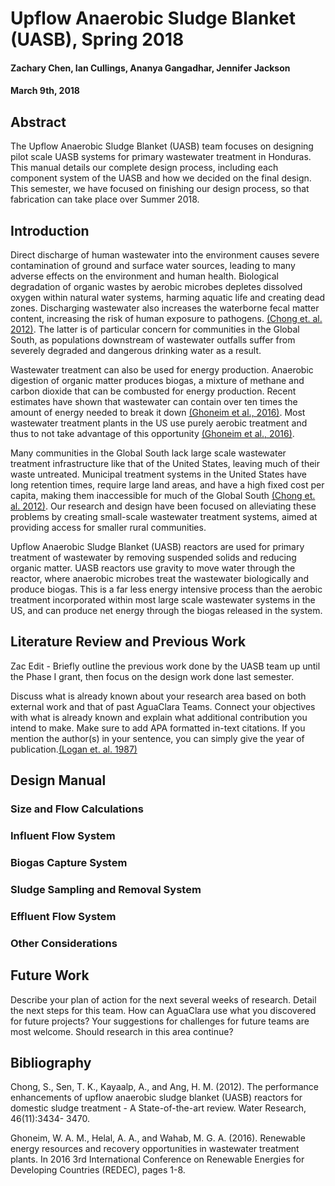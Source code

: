 # Upflow Anaerobic Sludge Blanket (UASB), Spring 2018
#### Zachary Chen, Ian Cullings, Ananya Gangadhar, Jennifer Jackson
#### March 9th, 2018

## Abstract
The Upflow Anaerobic Sludge Blanket (UASB) team focuses on designing pilot scale UASB systems for primary wastewater treatment in Honduras.  This manual details our complete design process, including each component system of the UASB and how we decided on the final design.  This semester, we have focused on finishing our design process, so that fabrication can take place over Summer 2018.

## Introduction

Direct discharge of human wastewater into the environment causes severe contamination of ground and surface water sources, leading to many adverse effects on the environment and human health.  Biological degradation of organic wastes by aerobic microbes depletes dissolved oxygen within natural water systems, harming aquatic life and creating dead zones.  Discharging wastewater also increases the waterborne fecal matter content, increasing the risk of human exposure to pathogens. [(Chong et. al. 2012)](https://www.sciencedirect.com/science/article/pii/S0043135412002400).  The latter is of particular concern for communities in the Global South, as populations downstream of wastewater outfalls suffer from severely degraded and dangerous drinking water as a result.  

Wastewater treatment can also be used for energy production.  Anaerobic digestion of organic matter produces biogas, a mixture of methane and carbon dioxide that can be combusted for energy production.  Recent estimates have shown that wastewater can contain over ten times the amount of energy needed to break it down [(Ghoneim et al., 2016)](http://ieeexplore.ieee.org/abstract/document/7577509/?reload=true).  Most wastewater treatment plants in the US use purely aerobic treatment and thus to not take advantage of this opportunity [(Ghoneim et al., 2016)](http://ieeexplore.ieee.org/abstract/document/7577509/?reload=true).  

Many communities in the Global South lack large scale wastewater treatment infrastructure like that of the United States, leaving much of their waste untreated.  Municipal treatment systems in the United States have long retention times, require large land areas, and have a high fixed cost per capita, making them inaccessible for much of the Global South [(Chong et. al. 2012)](https://www.sciencedirect.com/science/article/pii/S0043135412002400).  Our research and design have been focused on alleviating these problems by creating small-scale wastewater treatment systems, aimed at providing access for smaller rural communities.

Upflow Anaerobic Sludge Blanket (UASB) reactors are used for primary treatment of wastewater by removing suspended solids and reducing organic matter.  UASB reactors use gravity to move water through the reactor, where anaerobic microbes treat the wastewater biologically and produce biogas.  This is a far less energy intensive process than the aerobic treatment incorporated within most large scale wastewater systems in the US, and can produce net energy through the biogas released in the system.

## Literature Review and Previous Work
Zac Edit - Briefly outline the previous work done by the UASB team up until the Phase I grant, then focus on the design work done last semester.

Discuss what is already known about your research area based on both external work and that of past AguaClara Teams. Connect your objectives with what is already known and explain what additional contribution you intend to make. Make sure to add APA formatted in-text citations. If you mention the author(s) in your sentence, you can simply give the year of publication.[(Logan et. al. 1987)](http://www.jstor.org/stable/pdf/25043431.pdf?acceptTC=true)

## Design Manual
### Size and Flow Calculations

### Influent Flow System

### Biogas Capture System

### Sludge Sampling and Removal System

### Effluent Flow System

### Other Considerations

## Future Work
Describe your plan of action for the next several weeks of research. Detail the next steps for this team. How can AguaClara use what you discovered for future projects? Your suggestions for challenges for future teams are most welcome. Should research in this area continue?

## Bibliography
Chong, S., Sen, T. K., Kayaalp, A., and Ang, H. M. (2012). The performance enhancements of upflow anaerobic sludge blanket (UASB) reactors for domestic sludge treatment - A State-of-the-art review. Water Research, 46(11):3434-
3470.

Ghoneim, W. A. M., Helal, A. A., and Wahab, M. G. A. (2016). Renewable energy resources and recovery opportunities in wastewater treatment plants. In 2016 3rd International Conference on Renewable Energies for Developing
Countries (REDEC), pages 1-8.
